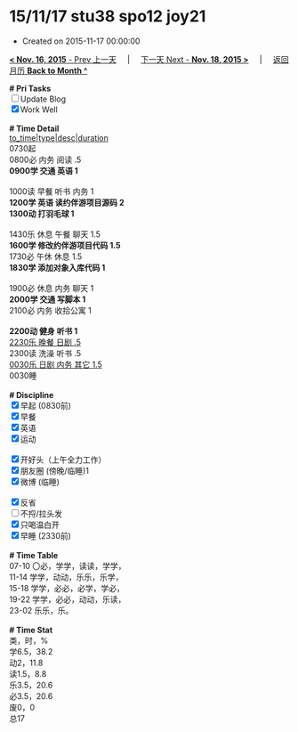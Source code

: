 # 15/11/17 stu38 spo12 joy21

- Created on 2015-11-17 00:00:00

[**< Nov. 16, 2015** - Prev 上一天](_archived/lifelogs/2015/11/d16.md) &nbsp; &nbsp; | &nbsp; &nbsp; [下一天 Next - **Nov. 18, 2015 >**](_archived/lifelogs/2015/11/d18.md) &nbsp; &nbsp; |  &nbsp; &nbsp; [返回月历 **Back to Month ^**](_archived/lifelogs/2015/11/index.md)
<br/><div><b># Pri Tasks</b></div><div><input type="checkbox"/>Update Blog</div><div><input checked="true" type="checkbox"/>Work Well</div><div><br/></div><div><b># Time Detail</b></div><div><u>to_time|type|desc|duration</u></div><div>0730起</div><div>0800必 内务 阅读 .5</div><div><b>0900学 交通 英语 1</b></div><div><br/></div><div>1000读 早餐 听书 内务 1</div><div><b>1200学 英语 读约伴游项目源码 2</b></div><div><b>1300动 打羽毛球 1</b></div><div><br/></div><div>1430乐 休息 午餐 聊天 1.5</div><div><b>1600学 修改约伴游项目代码 1.5</b></div><div>1730必 午休 休息 1.5</div><div><b>1830学 添加对象入库代码 1</b></div><div><br/></div><div>1900必 休息 内务 聊天 1</div><div><b>2000学 交通 写脚本 1</b></div><div>2100必 内务 收拾公寓 1</div><div><br/></div><div><b>2200动 健身 听书 1</b></div><div><u>2230乐 晚餐 日剧 .5</u></div><div>2300读 洗澡 听书 .5</div><div><u>0030乐 日剧 内务 其它 1.5</u></div><div>0030睡</div><div><br/></div><div><b># Discipline</b></div><div><input checked="true" type="checkbox"/>早起 (0830前)</div><div><input checked="true" type="checkbox"/>早餐</div><div><input checked="true" type="checkbox"/>英语</div><div><input checked="true" type="checkbox"/>运动</div><div><br/></div><div><input checked="true" type="checkbox"/>开好头（上午全力工作）</div><div><input checked="true" type="checkbox"/>朋友圈 (傍晚/临睡)1</div><div><input checked="true" type="checkbox"/>微博 (临睡)</div><div><br/></div><div><input checked="true" type="checkbox"/>反省</div><div><input type="checkbox"/>不捋/拉头发</div><div><input checked="true" type="checkbox"/>只喝温白开</div><div><input checked="true" type="checkbox"/>早睡 (2330前)</div><div><br/></div><div><b># Time Table</b></div><div>07-10 〇必，学学，读读，学学，</div><div>11-14 学学，动动，乐乐，乐学，</div><div>15-18 学学，必必，必学，学必，</div><div>19-22 学学，必必，动动，乐读，</div><div>23-02 乐乐，乐。</div><div><br/></div><div><b># Time Stat</b></div><div>类，时，%</div><div>学6.5，38.2</div><div>动2，11.8</div><div>读1.5，8.8</div><div>乐3.5，20.6</div><div>必3.5，20.6</div><div>废0，0</div><div>总17</div>
